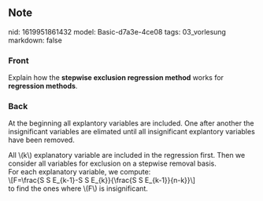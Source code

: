 ## Note
nid: 1619951861432
model: Basic-d7a3e-4ce08
tags: 03_vorlesung
markdown: false

### Front
Explain how the <b>stepwise exclusion regression method</b> works
for <b>regression methods</b>.

### Back
At the beginning all explantory variables are included. One after
another the insignificant variables are elimated until all
insignificant explantory variables have been removed.
<div>
  All \(k\) explanatory variable are included in the regression
  first. Then we consider all variables for exclusion on a stepwise
  removal basis.
  <div>
    For each explanatory variable, we compute:
    <div>
      \[F=\frac{S S E_{k-1}-S S E_{k}}{\frac{S S E_{k-1}}{n-k}}\]
    </div>
    <div>
      to find the ones where \(F\) is insignificant.
    </div>
  </div>
</div>
